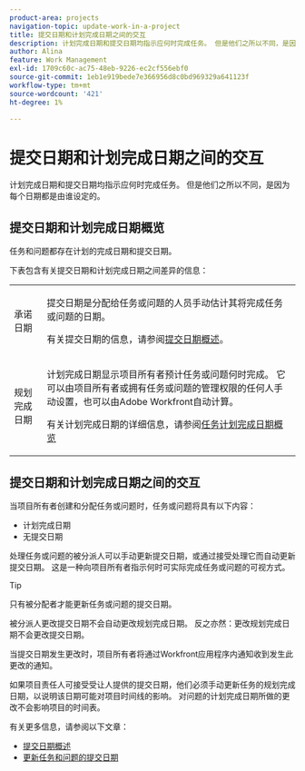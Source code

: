 ```yaml
---
product-area: projects
navigation-topic: update-work-in-a-project
title: 提交日期和计划完成日期之间的交互
description: 计划完成日期和提交日期均指示应何时完成任务。 但是他们之所以不同，是因为每个日期都是由谁设定的。
author: Alina
feature: Work Management
exl-id: 1709c60c-ac75-48eb-9226-ec2cf556ebf0
source-git-commit: 1eb1e919bede7e366956d8c0bd969329a641123f
workflow-type: tm+mt
source-wordcount: '421'
ht-degree: 1%

---
```


# 提交日期和计划完成日期之间的交互

<!--
this article has mostly information that is repeated from the articles linked from here. I left it in here for searchability's sake.
-->

计划完成日期和提交日期均指示应何时完成任务。 但是他们之所以不同，是因为每个日期都是由谁设定的。

## 提交日期和计划完成日期概览

任务和问题都存在计划的完成日期和提交日期。

下表包含有关提交日期和计划完成日期之间差异的信息：

<table style="table-layout:auto"> 
 <col> 
 <col> 
 <tbody> 
  <tr> 
   <td role="rowheader">承诺日期</td> 
   <td> <p>提交日期是分配给任务或问题的人员手动估计其将完成任务或问题的日期。</p> <p>有关提交日期的信息，请参阅<a href="../../../manage-work/projects/updating-work-in-a-project/overview-of-commit-dates.md" class="MCXref xref">提交日期概述</a>。</p> </td> 
  </tr> 
  <tr> 
   <td role="rowheader">规划完成日期</td> 
   <td> <p>计划完成日期显示项目所有者预计任务或问题何时完成。 它可以由项目所有者或拥有任务或问题的管理权限的任何人手动设置，也可以由Adobe Workfront自动计算。</p> <p>有关计划完成日期的详细信息，请参阅<a href="../../../manage-work/tasks/task-information/task-planned-completion-date.md" class="MCXref xref">任务计划完成日期概览</a></p> </td> 
  </tr> 
 </tbody> 
</table>

## 提交日期和计划完成日期之间的交互

当项目所有者创建和分配任务或问题时，任务或问题将具有以下内容：

* 计划完成日期
* 无提交日期

处理任务或问题的被分派人可以手动更新提交日期，或通过接受处理它而自动更新提交日期。 这是一种向项目所有者指示何时可实际完成任务或问题的可视方式。

>[!TIP]
>
>只有被分配者才能更新任务或问题的提交日期。

被分派人更改提交日期不会自动更改规划完成日期。 反之亦然：更改规划完成日期不会更改提交日期。

当提交日期发生更改时，项目所有者将通过Workfront应用程序内通知收到发生此更改的通知。

如果项目责任人可接受受让人提供的提交日期，他们必须手动更新任务的规划完成日期，以说明该日期可能对项目时间线的影响。 对问题的计划完成日期所做的更改不会影响项目的时间表。

有关更多信息，请参阅以下文章：

* [提交日期概述](../../../manage-work/projects/updating-work-in-a-project/overview-of-commit-dates.md)
* [更新任务和问题的提交日期](../../../manage-work/projects/updating-work-in-a-project/update-commit-date-on-tasks-and-issues.md)
